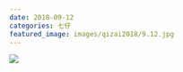 ```yaml
---
date: 2018-09-12
categories: 七仔
featured_image: images/qizai2018/9.12.jpg
---
```


![](/images/qizai2018/9.12.jpg)
